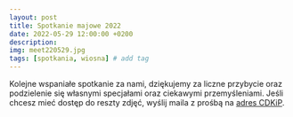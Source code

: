 ```yaml
---
layout: post
title: Spotkanie majowe 2022
date: 2022-05-29 12:00:00 +0200
description: 
img: meet220529.jpg
tags: [spotkania, wiosna] # add tag
---
```

Kolejne wspaniałe spotkanie za nami, dziękujemy za liczne przybycie oraz podzielenie się własnymi specjałami oraz ciekawymi przemyśleniami. Jeśli chcesz mieć dostęp do reszty zdjęć, wyślij maila z prośbą na [adres CDKiP](mailto:centrum.hecznarowice@gmail.com).
